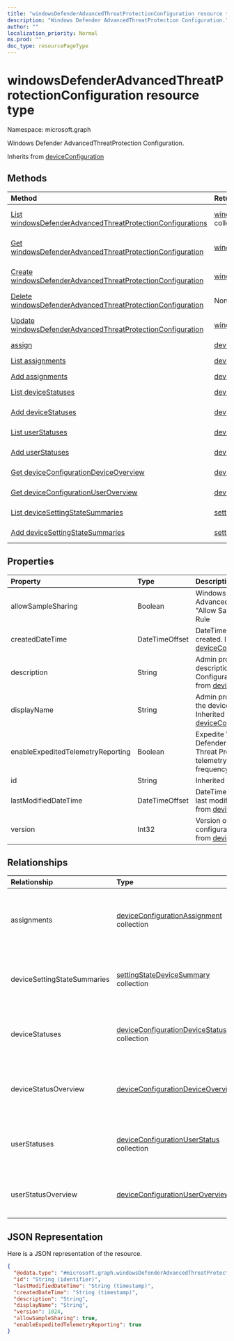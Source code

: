 ```yaml
---
title: "windowsDefenderAdvancedThreatProtectionConfiguration resource type"
description: "Windows Defender AdvancedThreatProtection Configuration."
author: ""
localization_priority: Normal
ms.prod: ""
doc_type: resourcePageType
---
```


# windowsDefenderAdvancedThreatProtectionConfiguration resource type


Namespace: microsoft.graph

Windows Defender AdvancedThreatProtection Configuration.


Inherits from [deviceConfiguration](../resources/deviceconfiguration.md)

## Methods
|Method|Return Type|Description|
|:---|:---|:---|
|[List windowsDefenderAdvancedThreatProtectionConfigurations](../api/windowsdefenderadvancedthreatprotectionconfiguration-list.md)|[windowsDefenderAdvancedThreatProtectionConfiguration](../resources/windowsdefenderadvancedthreatprotectionconfiguration.md) collection|List properties and relationships of the [windowsDefenderAdvancedThreatProtectionConfiguration](../resources/windowsdefenderadvancedthreatprotectionconfiguration.md) objects.|
|[Get windowsDefenderAdvancedThreatProtectionConfiguration](../api/windowsdefenderadvancedthreatprotectionconfiguration-get.md)|[windowsDefenderAdvancedThreatProtectionConfiguration](../resources/windowsdefenderadvancedthreatprotectionconfiguration.md)|Read properties and relationships of the [windowsDefenderAdvancedThreatProtectionConfiguration](../resources/windowsdefenderadvancedthreatprotectionconfiguration.md) object.|
|[Create windowsDefenderAdvancedThreatProtectionConfiguration](../api/windowsdefenderadvancedthreatprotectionconfiguration-create.md)|[windowsDefenderAdvancedThreatProtectionConfiguration](../resources/windowsdefenderadvancedthreatprotectionconfiguration.md)|Create a new [windowsDefenderAdvancedThreatProtectionConfiguration](../resources/windowsdefenderadvancedthreatprotectionconfiguration.md) object.|
|[Delete windowsDefenderAdvancedThreatProtectionConfiguration](../api/windowsdefenderadvancedthreatprotectionconfiguration-delete.md)|None|Deletes a [windowsDefenderAdvancedThreatProtectionConfiguration](../resources/windowsdefenderadvancedthreatprotectionconfiguration.md).|
|[Update windowsDefenderAdvancedThreatProtectionConfiguration](../api/windowsdefenderadvancedthreatprotectionconfiguration-update.md)|[windowsDefenderAdvancedThreatProtectionConfiguration](../resources/windowsdefenderadvancedthreatprotectionconfiguration.md)|Update the properties of a [windowsDefenderAdvancedThreatProtectionConfiguration](../resources/windowsdefenderadvancedthreatprotectionconfiguration.md) object.|
|[assign](../api/windowsdefenderadvancedthreatprotectionconfiguration-assign.md)|[deviceConfigurationAssignment](../resources/deviceconfigurationassignment.md) collection||
|[List assignments](../api/windowsdefenderadvancedthreatprotectionconfiguration-list-assignments.md)|[deviceConfigurationAssignment](../resources/deviceconfigurationassignment.md) collection|Get the deviceConfigurationAssignments from the assignments navigation property.|
|[Add assignments](../api/windowsdefenderadvancedthreatprotectionconfiguration-post-assignments.md)|[deviceConfigurationAssignment](../resources/deviceconfigurationassignment.md)|Add assignments by posting to the assignments collection.|
|[List deviceStatuses](../api/windowsdefenderadvancedthreatprotectionconfiguration-list-devicestatuses.md)|[deviceConfigurationDeviceStatus](../resources/deviceconfigurationdevicestatus.md) collection|Get the deviceConfigurationDeviceStatuses from the deviceStatuses navigation property.|
|[Add deviceStatuses](../api/windowsdefenderadvancedthreatprotectionconfiguration-post-devicestatuses.md)|[deviceConfigurationDeviceStatus](../resources/deviceconfigurationdevicestatus.md)|Add deviceStatuses by posting to the deviceStatuses collection.|
|[List userStatuses](../api/windowsdefenderadvancedthreatprotectionconfiguration-list-userstatuses.md)|[deviceConfigurationUserStatus](../resources/deviceconfigurationuserstatus.md) collection|Get the deviceConfigurationUserStatuses from the userStatuses navigation property.|
|[Add userStatuses](../api/windowsdefenderadvancedthreatprotectionconfiguration-post-userstatuses.md)|[deviceConfigurationUserStatus](../resources/deviceconfigurationuserstatus.md)|Add userStatuses by posting to the userStatuses collection.|
|[Get deviceConfigurationDeviceOverview](../api/deviceconfigurationdeviceoverview-get.md)|[deviceConfigurationDeviceOverview](../resources/deviceconfigurationdeviceoverview.md)|Read properties and relationships of the [deviceConfigurationDeviceOverview](../resources/deviceconfigurationdeviceoverview.md) object.|
|[Get deviceConfigurationUserOverview](../api/deviceconfigurationuseroverview-get.md)|[deviceConfigurationUserOverview](../resources/deviceconfigurationuseroverview.md)|Read properties and relationships of the [deviceConfigurationUserOverview](../resources/deviceconfigurationuseroverview.md) object.|
|[List deviceSettingStateSummaries](../api/windowsdefenderadvancedthreatprotectionconfiguration-list-devicesettingstatesummaries.md)|[settingStateDeviceSummary](../resources/settingstatedevicesummary.md) collection|Get the settingStateDeviceSummaries from the deviceSettingStateSummaries navigation property.|
|[Add deviceSettingStateSummaries](../api/windowsdefenderadvancedthreatprotectionconfiguration-post-devicesettingstatesummaries.md)|[settingStateDeviceSummary](../resources/settingstatedevicesummary.md)|Add deviceSettingStateSummaries by posting to the deviceSettingStateSummaries collection.|

## Properties
|Property|Type|Description|
|:---|:---|:---|
|allowSampleSharing|Boolean|Windows Defender AdvancedThreatProtection "Allow Sample Sharing" Rule|
|createdDateTime|DateTimeOffset|DateTime the object was created. Inherited from [deviceConfiguration](../resources/deviceconfiguration.md)|
|description|String|Admin provided description of the Device Configuration. Inherited from [deviceConfiguration](../resources/deviceconfiguration.md)|
|displayName|String|Admin provided name of the device configuration. Inherited from [deviceConfiguration](../resources/deviceconfiguration.md)|
|enableExpeditedTelemetryReporting|Boolean|Expedite Windows Defender Advanced Threat Protection telemetry reporting frequency.|
|id|String| Inherited from [entity](../resources/entity.md)|
|lastModifiedDateTime|DateTimeOffset|DateTime the object was last modified. Inherited from [deviceConfiguration](../resources/deviceconfiguration.md)|
|version|Int32|Version of the device configuration. Inherited from [deviceConfiguration](../resources/deviceconfiguration.md)|

## Relationships
|Relationship|Type|Description|
|:---|:---|:---|
|assignments|[deviceConfigurationAssignment](../resources/deviceconfigurationassignment.md) collection|The list of assignments for the device configuration profile. Inherited from [deviceConfiguration](../resources/deviceconfiguration.md)|
|deviceSettingStateSummaries|[settingStateDeviceSummary](../resources/settingstatedevicesummary.md) collection|Device Configuration Setting State Device Summary Inherited from [deviceConfiguration](../resources/deviceconfiguration.md)|
|deviceStatuses|[deviceConfigurationDeviceStatus](../resources/deviceconfigurationdevicestatus.md) collection|Device configuration installation status by device. Inherited from [deviceConfiguration](../resources/deviceconfiguration.md)|
|deviceStatusOverview|[deviceConfigurationDeviceOverview](../resources/deviceconfigurationdeviceoverview.md)|Device Configuration devices status overview Inherited from [deviceConfiguration](../resources/deviceconfiguration.md)|
|userStatuses|[deviceConfigurationUserStatus](../resources/deviceconfigurationuserstatus.md) collection|Device configuration installation status by user. Inherited from [deviceConfiguration](../resources/deviceconfiguration.md)|
|userStatusOverview|[deviceConfigurationUserOverview](../resources/deviceconfigurationuseroverview.md)|Device Configuration users status overview Inherited from [deviceConfiguration](../resources/deviceconfiguration.md)|

## JSON Representation
Here is a JSON representation of the resource.
<!-- {
  "blockType": "resource",
  "keyProperty": "id",
  "@odata.type": "microsoft.graph.windowsDefenderAdvancedThreatProtectionConfiguration",
  "baseType": "microsoft.graph.deviceConfiguration",
  "openType": false
}
-->
``` json
{
  "@odata.type": "#microsoft.graph.windowsDefenderAdvancedThreatProtectionConfiguration",
  "id": "String (identifier)",
  "lastModifiedDateTime": "String (timestamp)",
  "createdDateTime": "String (timestamp)",
  "description": "String",
  "displayName": "String",
  "version": 1024,
  "allowSampleSharing": true,
  "enableExpeditedTelemetryReporting": true
}
```

